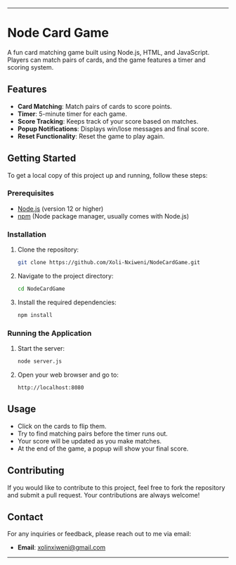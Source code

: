 
---

# Node Card Game

A fun card matching game built using Node.js, HTML, and JavaScript. Players can match pairs of cards, and the game features a timer and scoring system.

## Features

- **Card Matching**: Match pairs of cards to score points.
- **Timer**: 5-minute timer for each game.
- **Score Tracking**: Keeps track of your score based on matches.
- **Popup Notifications**: Displays win/lose messages and final score.
- **Reset Functionality**: Reset the game to play again.

## Getting Started

To get a local copy of this project up and running, follow these steps:

### Prerequisites

- [Node.js](https://nodejs.org/) (version 12 or higher)
- [npm](https://www.npmjs.com/) (Node package manager, usually comes with Node.js)

### Installation

1. Clone the repository:

   ```bash
   git clone https://github.com/Xoli-Nxiweni/NodeCardGame.git
   ```

2. Navigate to the project directory:

   ```bash
   cd NodeCardGame
   ```

3. Install the required dependencies:

   ```bash
   npm install
   ```

### Running the Application

1. Start the server:

   ```bash
   node server.js
   ```

2. Open your web browser and go to:

   ```
   http://localhost:8080
   ```

## Usage

- Click on the cards to flip them.
- Try to find matching pairs before the timer runs out.
- Your score will be updated as you make matches.
- At the end of the game, a popup will show your final score.

## Contributing

If you would like to contribute to this project, feel free to fork the repository and submit a pull request. Your contributions are always welcome!

## Contact

For any inquiries or feedback, please reach out to me via email:

- **Email**: xolinxiweni@gmail.com

---
